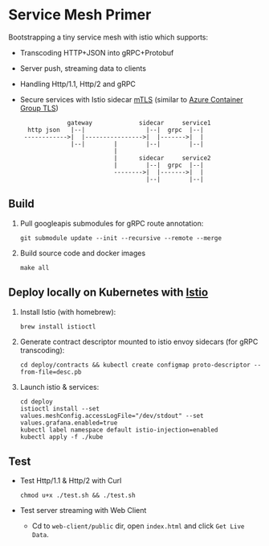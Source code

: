 # Service Mesh Primer

Bootstrapping a tiny service mesh with istio which supports:

- Transcoding HTTP+JSON into gRPC+Protobuf
- Server push, streaming data to clients
- Handling Http/1.1, Http/2 and gRPC
- Secure services with Istio sidecar [mTLS](https://istio.io/latest/docs/concepts/security/) (similar to [Azure Container Group TLS](https://docs.microsoft.com/en-us/azure/container-instances/container-instances-container-group-ssl))

                   gateway             sidecar     service1
        http json   |--|                 |--|  grpc  |--|
       ------------>|  |---------------->|  |------->|  |
                    |--|        |        |--|        |--|
                                |
                                |      sidecar     service2
                                |        |--|  grpc  |--|
                                -------->|  |------->|  |
                                         |--|        |--|

## Build

1. Pull googleapis submodules for gRPC route annotation:

       git submodule update --init --recursive --remote --merge

2. Build source code and docker images

       make all

## Deploy locally on Kubernetes with [Istio](https://istio.io/)

1. Install Istio (with homebrew):

       brew install istioctl

2. Generate contract descriptor mounted to istio envoy sidecars (for gRPC transcoding):

       cd deploy/contracts && kubectl create configmap proto-descriptor --from-file=desc.pb

3. Launch istio & services:

       cd deploy
       istioctl install --set values.meshConfig.accessLogFile="/dev/stdout" --set values.grafana.enabled=true
       kubectl label namespace default istio-injection=enabled
       kubectl apply -f ./kube

## Test

- Test Http/1.1 & Http/2 with Curl

      chmod u+x ./test.sh && ./test.sh

- Test server streaming with Web Client

  - Cd to `web-client/public` dir, open `index.html` and click `Get Live Data`.

